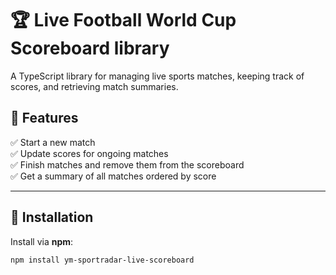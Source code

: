 # 🏆 Live Football World Cup Scoreboard library

A TypeScript library for managing live sports matches, keeping track of scores, and retrieving match summaries.

## 📌 Features

✅ Start a new match  
✅ Update scores for ongoing matches  
✅ Finish matches and remove them from the scoreboard  
✅ Get a summary of all matches ordered by score

---

## 🚀 Installation

Install via **npm**:

```sh
npm install ym-sportradar-live-scoreboard
```

